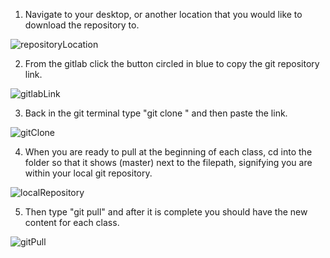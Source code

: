 1. Navigate to your desktop, or another location that you would like to download the repository to.

![repositoryLocation](../Capture2.PNG)

2. From the gitlab click the button circled in blue to copy the git repository link.

![gitlabLink](../Capture.PNG)

3. Back in the git terminal type "git clone " and then paste the link.

![gitClone](../Capture3.PNG)

4. When you are ready to pull at the beginning of each class, cd into the folder so that it shows (master) next to the filepath, signifying you are within your local git repository.

![localRepository](../Capture4.PNG)

5. Then type "git pull" and after it is complete you should have the new content for each class.

![gitPull](../Capture5.PNG)